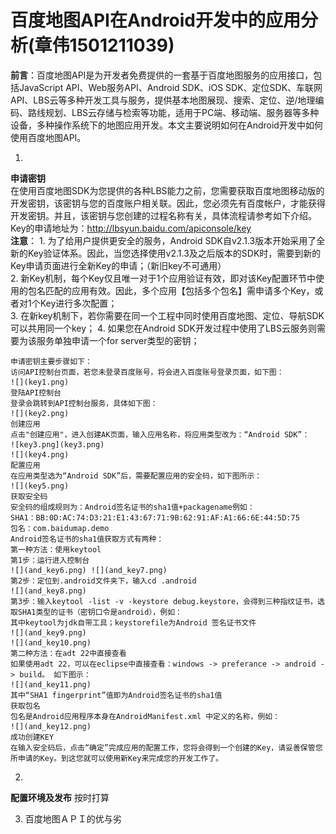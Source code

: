 # 百度地图API在Android开发中的应用分析(章伟1501211039)
**前言**：百度地图API是为开发者免费提供的一套基于百度地图服务的应用接口，包括JavaScript API、Web服务API、Android SDK、iOS SDK、定位SDK、车联网API、LBS云等多种开发工具与服务，提供基本地图展现、搜索、定位、逆/地理编码、路线规划、LBS云存储与检索等功能，适用于PC端、移动端、服务器等多种设备，多种操作系统下的地图应用开发。本文主要说明如何在Android开发中如何使用百度地图API。

1. 
**申请密钥**   
在使用百度地图SDK为您提供的各种LBS能力之前，您需要获取百度地图移动版的开发密钥，该密钥与您的百度账户相关联。因此，您必须先有百度帐户，才能获得开发密钥。并且，该密钥与您创建的过程名称有关，具体流程请参考如下介绍。   
Key的申请地址为：http://lbsyun.baidu.com/apiconsole/key    
**注意**：
    1. 为了给用户提供更安全的服务，Android SDK自v2.1.3版本开始采用了全新的Key验证体系。因此，当您选择使用v2.1.3及之后版本的SDK时，需要到新的Key申请页面进行全新Key的申请；（新旧key不可通用）   
    2. 新Key机制，每个Key仅且唯一对于1个应用验证有效，即对该Key配置环节中使用的包名匹配的应用有效。因此，多个应用【包括多个包名】需申请多个Key，或者对1个Key进行多次配置；   
    3. 在新key机制下，若你需要在同一个工程中同时使用百度地图、定位、导航SDK可以共用同一个key；
    4. 如果您在Android SDK开发过程中使用了LBS云服务则需要为该服务单独申请一个for server类型的密钥； 

    申请密钥主要步骤如下：   
    访问API控制台页面，若您未登录百度账号，将会进入百度账号登录页面，如下图：
    ![](key1.png)
    登陆API控制台
    登录会跳转到API控制台服务，具体如下图：
    ![](key2.png)
    创建应用
    点击"创建应用"，进入创建AK页面，输入应用名称，将应用类型改为：“Android SDK”：
    ![key3.png](key3.png)
    ![](key4.png)
    配置应用
    在应用类型选为“Android SDK”后，需要配置应用的安全码，如下图所示：
    ![](key5.png)
    获取安全码
    安全码的组成规则为：Android签名证书的sha1值+packagename例如：
    SHA1：BB:0D:AC:74:D3:21:E1:43:67:71:9B:62:91:AF:A1:66:6E:44:5D:75
    包名：com.baidumap.demo
    Android签名证书的sha1值获取方式有两种：
    第一种方法：使用keytool
    第1步：运行进入控制台
    ![](and_key6.png) ![](and_key7.png)
    第2步：定位到.android文件夹下，输入cd .android
    ![](and_key8.png)
    第3步：输入keytool -list -v -keystore debug.keystore，会得到三种指纹证书，选取SHA1类型的证书（密钥口令是android），例如：
    其中keytool为jdk自带工具；keystorefile为Android 签名证书文件
    ![](and_key9.png)
    ![](and_key10.png)
    第二种方法：在adt 22中直接查看
    如果使用adt 22，可以在eclipse中直接查看：windows -> preferance -> android -> build。 如下图示：
    ![](and_key11.png)
    其中“SHA1 fingerprint”值即为Android签名证书的sha1值
    获取包名
    包名是Android应用程序本身在AndroidManifest.xml 中定义的名称，例如：
    ![](and_key12.png)
    成功创建KEY
    在输入安全码后，点击“确定”完成应用的配置工作，您将会得到一个创建的Key，请妥善保管您所申请的Key。到这您就可以使用新Key来完成您的开发工作了。
2. 
**配置环境及发布**
按时打算

3. 百度地图ＡＰＩ的优与劣


    